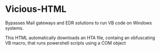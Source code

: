 # Vicious-HTML

Bypasses Mail gateways and EDR solutions to run VB code on Windows systems.

This HTML automatically downloads an HTA file, containg an obfuscating VB macro, that runs powershell scripts using a COM object
